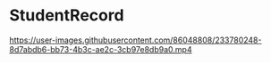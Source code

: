 # StudentRecord


https://user-images.githubusercontent.com/86048808/233780248-8d7abdb6-bb73-4b3c-ae2c-3cb97e8db9a0.mp4


